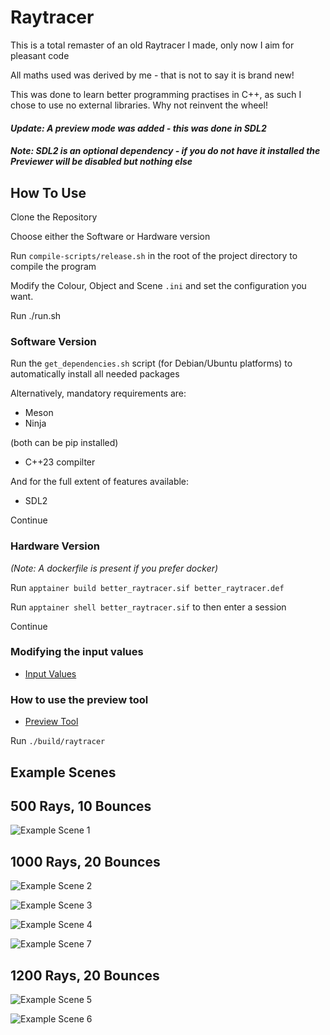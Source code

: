 # Raytracer
This is a total remaster of an old Raytracer I made, only now I aim for pleasant code

All maths used was derived by me - that is not to say it is brand new!

This was done to learn better programming practises in C++, as such I chose to use no external libraries. Why not reinvent the wheel! 

#### *Update: A preview mode was added - this was done in SDL2*

#### *Note: SDL2 is an optional dependency - if you do not have it installed the Previewer will be disabled but nothing else*

## How To Use 

Clone the Repository

Choose either the Software or Hardware version

Run `compile-scripts/release.sh` in the root of the project directory to compile the program

Modify the Colour, Object and Scene `.ini` and set the configuration you want.

Run ./run.sh 

### Software Version

Run the `get_dependencies.sh` script (for Debian/Ubuntu platforms) to automatically install all needed packages

Alternatively, mandatory requirements are:
- Meson
- Ninja
  
(both can be pip installed)
- C++23 compilter

And for the full extent of features available:
- SDL2

Continue

### Hardware Version
*(Note: A dockerfile is present if you prefer docker)*

Run `apptainer build better_raytracer.sif better_raytracer.def`

Run `apptainer shell better_raytracer.sif` to then enter a session

Continue

### Modifying the input values 
* [Input Values](./instructions/ini_values.md)

### How to use the preview tool
* [Preview Tool](./instructions/preview_tool.md)

Run `./build/raytracer`

## Example Scenes

## 500 Rays, 10 Bounces 

![Example Scene 1](scenes/SimpleColour.png)

## 1000 Rays, 20 Bounces 

![Example Scene 2](scenes/RedSphereDarkRoom.png)

![Example Scene 3](scenes/StunningPink.png)

![Example Scene 4](scenes/DarkPinkRoom.png)

![Example Scene 7](scenes/BluePinkReflectiveSpheres.png)

## 1200 Rays, 20 Bounces

![Example Scene 5](scenes/MirrorsAllAround.png)

![Example Scene 6](scenes/UkriInfinite.png)


